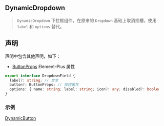 ## DynamicDropdown

> `DynamicDropdown` 下拉框组件，在原来的 `Dropdown` 基础上取消插槽，使用 `label` 和 `options` 替代。

## 声明

声明中包含其他声明，如下：

- [ButtonProps](https://element-plus.org/zh-CN/component/button.html#button-api) Element-Plus 属性

```typescript
export interface DropdownField {
  label?: string; // 文本
  button?: ButtonProps; // 按钮属性
  options: { name: string; label: string; icon?: any; disabled?: boolean; divided?: boolean }[]; // 下拉框选项
}
```

### 示例

[DynamicButton](../example/src/DynamicButton.vue)
